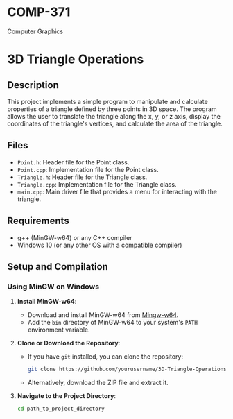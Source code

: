 # COMP-371
Computer Graphics 
# 3D Triangle Operations

## Description

This project implements a simple program to manipulate and calculate properties of a triangle defined by three points in 3D space. The program allows the user to translate the triangle along the x, y, or z axis, display the coordinates of the triangle's vertices, and calculate the area of the triangle.

## Files

- `Point.h`: Header file for the Point class.
- `Point.cpp`: Implementation file for the Point class.
- `Triangle.h`: Header file for the Triangle class.
- `Triangle.cpp`: Implementation file for the Triangle class.
- `main.cpp`: Main driver file that provides a menu for interacting with the triangle.

## Requirements

- g++ (MinGW-w64) or any C++ compiler
- Windows 10 (or any other OS with a compatible compiler)

## Setup and Compilation

### Using MinGW on Windows

1. **Install MinGW-w64**:
   - Download and install MinGW-w64 from [Mingw-w64](https://www.mingw-w64.org/).
   - Add the `bin` directory of MinGW-w64 to your system's `PATH` environment variable.

2. **Clone or Download the Repository**:
   - If you have `git` installed, you can clone the repository:
     ```sh
     git clone https://github.com/yourusername/3D-Triangle-Operations.git
     ```
   - Alternatively, download the ZIP file and extract it.

3. **Navigate to the Project Directory**:
   ```sh
   cd path_to_project_directory

